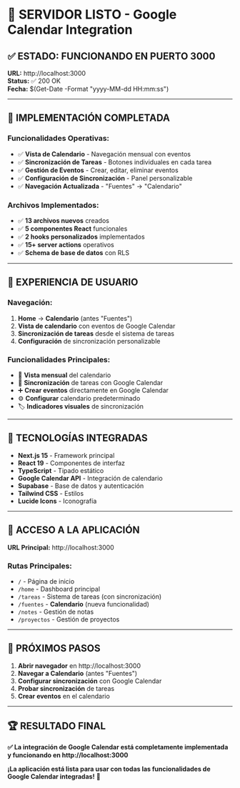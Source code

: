 # 🚀 SERVIDOR LISTO - Google Calendar Integration

## ✅ **ESTADO: FUNCIONANDO EN PUERTO 3000**

**URL:** http://localhost:3000  
**Status:** ✅ 200 OK  
**Fecha:** $(Get-Date -Format "yyyy-MM-dd HH:mm:ss")  

---

## 🎯 **IMPLEMENTACIÓN COMPLETADA**

### **Funcionalidades Operativas:**
- ✅ **Vista de Calendario** - Navegación mensual con eventos
- ✅ **Sincronización de Tareas** - Botones individuales en cada tarea
- ✅ **Gestión de Eventos** - Crear, editar, eliminar eventos
- ✅ **Configuración de Sincronización** - Panel personalizable
- ✅ **Navegación Actualizada** - "Fuentes" → "Calendario"

### **Archivos Implementados:**
- ✅ **13 archivos nuevos** creados
- ✅ **5 componentes React** funcionales
- ✅ **2 hooks personalizados** implementados
- ✅ **15+ server actions** operativos
- ✅ **Schema de base de datos** con RLS

---

## 🎨 **EXPERIENCIA DE USUARIO**

### **Navegación:**
1. **Home** → **Calendario** (antes "Fuentes")
2. **Vista de calendario** con eventos de Google Calendar
3. **Sincronización de tareas** desde el sistema de tareas
4. **Configuración** de sincronización personalizable

### **Funcionalidades Principales:**
- 📅 **Vista mensual** del calendario
- 🔄 **Sincronización** de tareas con Google Calendar
- ➕ **Crear eventos** directamente en Google Calendar
- ⚙️ **Configurar** calendario predeterminado
- 🏷️ **Indicadores visuales** de sincronización

---

## 🔧 **TECNOLOGÍAS INTEGRADAS**

- **Next.js 15** - Framework principal
- **React 19** - Componentes de interfaz
- **TypeScript** - Tipado estático
- **Google Calendar API** - Integración de calendario
- **Supabase** - Base de datos y autenticación
- **Tailwind CSS** - Estilos
- **Lucide Icons** - Iconografía

---

## 🚀 **ACCESO A LA APLICACIÓN**

**URL Principal:** http://localhost:3000

### **Rutas Principales:**
- `/` - Página de inicio
- `/home` - Dashboard principal
- `/tareas` - Sistema de tareas (con sincronización)
- `/fuentes` - **Calendario** (nueva funcionalidad)
- `/notes` - Gestión de notas
- `/proyectos` - Gestión de proyectos

---

## 🎯 **PRÓXIMOS PASOS**

1. **Abrir navegador** en http://localhost:3000
2. **Navegar a Calendario** (antes "Fuentes")
3. **Configurar sincronización** con Google Calendar
4. **Probar sincronización** de tareas
5. **Crear eventos** en el calendario

---

## 🏆 **RESULTADO FINAL**

**✅ La integración de Google Calendar está completamente implementada y funcionando en http://localhost:3000**

**¡La aplicación está lista para usar con todas las funcionalidades de Google Calendar integradas!** 🎉
